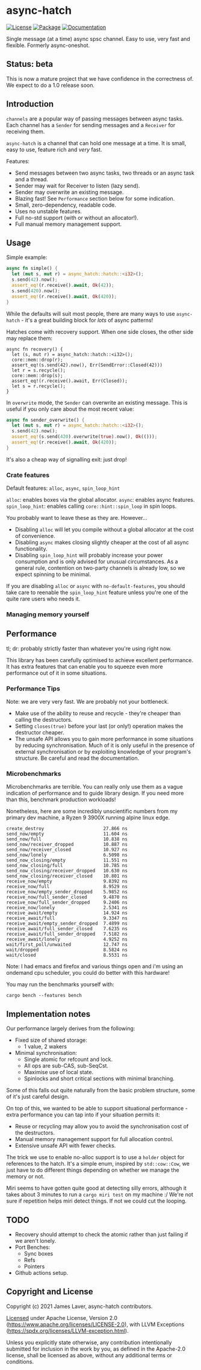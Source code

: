 # async-hatch

[![License](https://img.shields.io/crates/l/async-hatch.svg)](https://github.com/irrustible/async-hatch/blob/main/LICENSE)
[![Package](https://img.shields.io/crates/v/async-hatch.svg)](https://crates.io/crates/async-hatch)
[![Documentation](https://docs.rs/async-hatch/badge.svg)](https://docs.rs/async-hatch)

Single message (at a time) async spsc channel. Easy to use, very fast and flexible. Formerly async-oneshot.

## Status: beta

This is now a mature project that we have confidence in the
correctness of. We expect to do a 1.0 release soon.

## Introduction

`channels` are a popular way of passing messages between async tasks. Each channel has a `Sender`
for sending messages and a `Receiver` for receiving them.

`async-hatch` is a channel that can hold one message at a time. It is
small, easy to use, feature rich and *very* fast.

Features:

* Send messages between two async tasks, two threads or an async task and a thread.
* Sender may wait for Receiver to listen (lazy send).
* Sender may overwrite an existing message.
* Blazing fast! See `Performance` section below for some indication.
* Small, zero-dependency, readable code.
* Uses no unstable features.
* Full no-std support (with or without an allocator!).
* Full manual memory management support.

## Usage

Simple example:

```rust
async fn simple() {
  let (mut s, mut r) = async_hatch::hatch::<i32>();
  s.send(42).now();
  assert_eq!(r.receive().await, Ok(42));
  s.send(420).now();
  assert_eq!(r.receive().await, Ok(420));
}
```

While the defaults will suit most people, there are many ways to use `async-hatch` - it's a great
building block for *lots* of async patterns!

Hatches come with recovery support. When one side closes, the other
side may replace them:

```
async fn recovery() {
  let (s, mut r) = async_hatch::hatch::<i32>();
  core::mem::drop(r);
  assert_eq!(s.send(42).now(), Err(SendError::Closed(42)))
  let r = s.recycle();
  core::mem::drop(s);
  assert_eq!(r.receive().await, Err(Closed));
  let s = r.recycle();
}
```

In `overwrite` mode, the `Sender` can overwrite an existing
message. This is useful if you only care about the most recent value:

```rust
async fn sender_overwrite() {
  let (mut s, mut r) = async_hatch::hatch::<i32>();
  s.send(42).now();
  assert_eq!(s.send(420).overwrite(true).now(), Ok(()));
  assert_eq!(r.receive().await, Ok(420));
}
```

It's also a cheap way of signalling exit: just drop!

### Crate features

Default features: `alloc`, `async`, `spin_loop_hint`

`alloc`: enables boxes via the global allocator.
`async`: enables async features.
`spin_loop_hint`: enables calling `core::hint::spin_loop` in spin loops.

You probably want to leave these as they are. However...

* Disabling `alloc` will let you compile without a global allocator at the cost of convenience.
* Disabling `async` makes closing slightly cheaper at the cost of all async functionality.
* Disabling `spin_loop_hint` will probably increase your power consumption and is only advised for
  unusual circumstances. As a general rule, contention on two-party channels is already low, so we
  expect spinning to be minimal.
  
If you are disabling `alloc` or `async` with `no-default-features`, you should take care to reenable
the `spin_loop_hint` feature unless you're one of the quite rare users who needs it.

### Managing memory yourself



## Performance

tl; dr: probably strictly faster than whatever you're using right now.

This library has been carefully optimised to achieve excellent performance. It has extra features
that can enable you to squeeze even more performance out of it in some situations.

### Performance Tips

Note: we are very very fast. We are probably not your bottleneck.

* Make use of the ability to reuse and recycle - they're cheaper than calling the destructors.
* Setting `closes(true)` before your last (or only!) operation makes the destructor cheaper.
* The unsafe API allows you to gain more performance in some situations by reducing
  synchronisation. Much of it is only useful in the presence of external synchronisation or by
  exploiting knowledge of your program's structure. Be careful and read the documentation.

### Microbenchmarks

Microbenchmarks are terrible. You can really only use them as a vague
indication of performance and to guide library design. If you need
more than this, benchmark production workloads!

Nonetheless, here are some incredibly unscientific numbers from my
primary dev machine, a Ryzen 9 3900X running alpine linux edge.

```
create_destroy                      27.866 ns
send_now/empty                      11.604 ns
send_now/full                       10.838 ns
send_now/receiver_dropped           10.887 ns
send_now/receiver_closed            10.927 ns
send_now/lonely                     6.5098 ns
send_now_closing/empty              11.551 ns
send_now_closing/full               10.785 ns
send_now_closing/receiver_dropped   10.630 ns
send_now_closing/receiver_closed    10.801 ns
receive_now/empty                   9.8392 ns
receive_now/full                    8.9529 ns
receive_now/empty_sender_dropped    5.9852 ns
receive_now/full_sender_closed      9.4870 ns
receive_now/full_sender_dropped     9.2406 ns
receive_now/lonely                  2.5341 ns
receive_await/empty                 14.924 ns
receive_await/full                  9.3347 ns
receive_await/empty_sender_dropped  7.4899 ns
receive_await/full_sender_closed    7.6235 ns
receive_await/full_sender_dropped   7.5182 ns
receive_await/lonely                4.9252 ns
wait/first_poll/unwaited            12.747 ns
wait/dropped                        8.5824 ns
wait/closed                         8.5531 ns
```

Note: I had emacs and firefox and various things open and i'm using an
ondemand cpu scheduler, you could do better with this hardware!

You may run the benchmarks yourself with:

```shell
cargo bench --features bench
```

<!-- To run them with async disabled: -->

<!-- We haven't written non-async benches yet -->
<!-- ```shell -->
<!-- cargo bench --no-default-features --features alloc,spin_loop_hint,bench -->
<!-- ``` -->

## Implementation notes

Our performance largely derives from the following:

* Fixed size of shared storage:
  * 1 value, 2 wakers
* Minimal synchronisation:
  * Single atomic for refcount and lock.
  * All ops are sub-CAS, sub-SeqCst.
  * Maximise use of local state.
  * Spinlocks and short critical sections with minimal branching.

Some of this falls out quite naturally from the basic problem
structure, some of it's just careful design.

On top of this, we wanted to be able to support situational
performance - extra performance you can tap into if your situation
permits it:

* Reuse or recycling may allow you to avoid the synchronisation cost
  of the destructors.
* Manual memory management support for full allocation control.
* Extensive unsafe API with fewer checks.

The trick we use to enable no-alloc support is to use a `holder` object for references to the
hatch. It's a simple enum, inspired by `std::cow::Cow`, we just have to do different things
depending on whether we manage the memory or not.

Miri seems to have gotten quite good at detecting silly errors, although it takes about 3 minutes to
run a `cargo miri test` on my machine :/ We're not sure if repetition helps miri detect things. If
not we could cut the looping.

## TODO

* Recovery should attempt to check the atomic rather than just failing if we aren't lonely.
* Port Benches:
  * Sync boxes
  * Refs
  * Pointers
* Github actions setup.

## Copyright and License

Copyright (c) 2021 James Laver, async-hatch contributors.

[Licensed](LICENSE) under Apache License, Version 2.0 (https://www.apache.org/licenses/LICENSE-2.0),
with LLVM Exceptions (https://spdx.org/licenses/LLVM-exception.html).

Unless you explicitly state otherwise, any contribution intentionally submitted
for inclusion in the work by you, as defined in the Apache-2.0 license, shall be
licensed as above, without any additional terms or conditions.

